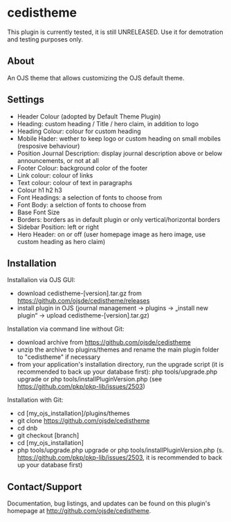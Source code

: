 # cedistheme

This plugin is currently tested, it is still UNRELEASED. Use it for demotration and testing purposes only. 

## About

An OJS theme that allows customizing the OJS default theme. 

## Settings

- Header Colour (adopted by Default Theme Plugin)
- Heading: custom heading / Title / hero claim, in addition to logo
- Heading Colour: colour for custom heading
- Mobile Hader: wether to keep logo or custom heading on small mobiles (resposive behaviour)
- Position Journal Description: display journal description above or below announcements, or not at all
- Footer Colour: background color of the footer
- Link colour: colour of links
- Text colour: colour of text in paragraphs
- Colour h1 h2 h3
- Font Headings: a selection of fonts to choose from
- Font Body: a selction of fonts to choose from
- Base Font Size
- Borders: borders as in default plugin or only vertical/horizontal borders
- Sidebar Position: left or right
- Hero Header: on or off (user homepage image as hero image, use custom heading as hero claim)

## Installation

Installalion via OJS GUI:
 - download cedistheme-[version].tar.gz from https://github.com/ojsde/cedistheme/releases
 - install plugin in OJS (journal management -> plugins -> „install new plugin“ -> upload cedistheme-[version].tar.gz)
 
Installation via command line without Git:
 - download archive from https://github.com/ojsde/cedistheme
 - unzip the archive to plugins/themes and rename the main plugin folder to "cedistheme" if necessary
 - from your application's installation directory, run the upgrade script (it is recommended to back up your database first): 
   php tools/upgrade.php upgrade or php tools/installPluginVersion.php (see https://github.com/pkp/pkp-lib/issues/2503)

Installation with Git:
 - cd [my_ojs_installation]/plugins/themes
 - git clone https://github.com/ojsde/cedistheme
 - cd dnb
 - git checkout [branch]
 - cd [my_ojs_installation]
 - php tools/upgrade.php upgrade or php tools/installPluginVersion.php (s. https://github.com/pkp/pkp-lib/issues/2503, it is recommended to back up your database first)

Contact/Support
---------------
Documentation, bug listings, and updates can be found on this plugin's homepage
at <http://github.com/ojsde/cedistheme>.

